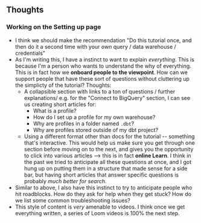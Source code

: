 ## Thoughts
### Working on the Setting up page
* I think we should make the recommendation "Do this tutorial once, and then
do it a second time with your _own_ query / data warehouse / credentials"
* As I'm writing this, I have a instinct to want to explain _everything_. This
is because I'm a person who wants to understand the why of everything. This is
in fact how we **onboard people to the viewpoint**. How can we support people
that have these sort of questions without cluttering up the simplicty of the
tutorial? Thoughts:
  * A collapsible section with links to a ton of questions / further explanations/
  e.g. for the "Connect to BigQuery" section, I can see us creating short articles
  for:
    * What is a profile?
    * How do I set up a profile for my own warehouse?
    * Why are profiles in a folder named `.dbt`?
    * Why are profiles stored outside of my dbt project?
  * Using a different format other than docs for the tutorial -- something that's
  interactive. This would help us make sure you get through one section before
  moving on to the next, and gives you the opportunity to click into various
  articles --> this is in fact **online Learn**.
I think in the past we tried to anticipate all these questions at once, and I
got hung up on putting them in a structure that made sense for a side bar, but
having short articles that answer specific questions is probably _much better
for search_.
* Similar to above, I also have this instinct to try to anticipate people who
hit roadblocks. How do they ask for help when they get stuck? How do we list
some common troubleshooting issues?
* This style of content is _very_ amenable to videos. I think once we get
everything written, a series of Loom videos is 100% the next step.
